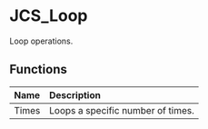 # JCS_Loop

Loop operations.

## Functions

| Name  | Description                       |
|:------|:----------------------------------|
| Times | Loops a specific number of times. |
